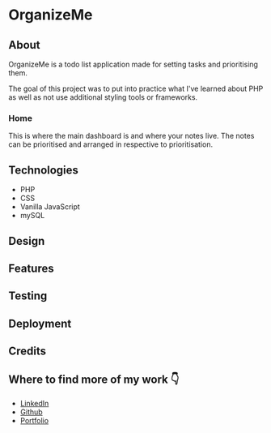 # OrganizeMe

## About

OrganizeMe is a todo list application made for setting tasks and prioritising them.

The goal of this project was to put into practice what I've learned about PHP as well as not use additional styling tools or frameworks.


### Home

This is where the main dashboard is and where your notes live.
The notes can be prioritised and arranged in respective to prioritisation.

## Technologies

- PHP 
- CSS
- Vanilla JavaScript
- mySQL

## Design

## Features

## Testing

## Deployment

## Credits

## Where to find more of my work 👇

- [LinkedIn](https://www.linkedin.com/in/charlotte-stone-web/)
- [Github](https://github.com/Terafora)
- [Portfolio](https://terafora.github.io/Portfolio-Site/)
